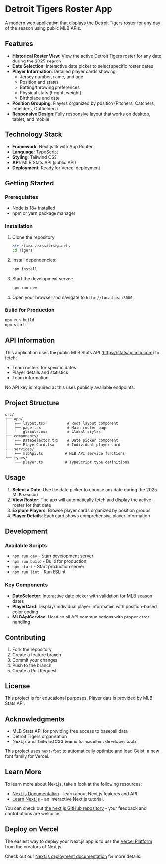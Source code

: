 # Detroit Tigers Roster App

A modern web application that displays the Detroit Tigers roster for any day of the season using public MLB APIs.

## Features

- **Historical Roster View**: View the active Detroit Tigers roster for any date during the 2025 season
- **Date Selection**: Interactive date picker to select specific roster dates
- **Player Information**: Detailed player cards showing:
  - Jersey number, name, and age
  - Position and status
  - Batting/throwing preferences
  - Physical stats (height, weight)
  - Birthplace and date
- **Position Grouping**: Players organized by position (Pitchers, Catchers, Infielders, Outfielders)
- **Responsive Design**: Fully responsive layout that works on desktop, tablet, and mobile

## Technology Stack

- **Framework**: Next.js 15 with App Router
- **Language**: TypeScript
- **Styling**: Tailwind CSS
- **API**: MLB Stats API (public API)
- **Deployment**: Ready for Vercel deployment

## Getting Started

### Prerequisites

- Node.js 18+ installed
- npm or yarn package manager

### Installation

1. Clone the repository:
   ```bash
   git clone <repository-url>
   cd Tigers
   ```

2. Install dependencies:
   ```bash
   npm install
   ```

3. Start the development server:
   ```bash
   npm run dev
   ```

4. Open your browser and navigate to `http://localhost:3000`

### Build for Production

```bash
npm run build
npm start
```

## API Information

This application uses the public MLB Stats API (https://statsapi.mlb.com) to fetch:
- Team rosters for specific dates
- Player details and statistics
- Team information

No API key is required as this uses publicly available endpoints.

## Project Structure

```
src/
├── app/
│   ├── layout.tsx          # Root layout component
│   ├── page.tsx            # Main roster page
│   └── globals.css         # Global styles
├── components/
│   ├── DateSelector.tsx    # Date picker component
│   └── PlayerCard.tsx      # Individual player card
├── services/
│   └── mlbApi.ts          # MLB API service functions
└── types/
    └── player.ts          # TypeScript type definitions
```

## Usage

1. **Select a Date**: Use the date picker to choose any date during the 2025 MLB season
2. **View Roster**: The app will automatically fetch and display the active roster for that date
3. **Explore Players**: Browse player cards organized by position groups
4. **Player Details**: Each card shows comprehensive player information

## Development

### Available Scripts

- `npm run dev` - Start development server
- `npm run build` - Build for production
- `npm start` - Start production server
- `npm run lint` - Run ESLint

### Key Components

- **DateSelector**: Interactive date picker with validation for MLB season dates
- **PlayerCard**: Displays individual player information with position-based color coding
- **MLBApiService**: Handles all API communications with proper error handling

## Contributing

1. Fork the repository
2. Create a feature branch
3. Commit your changes
4. Push to the branch
5. Create a Pull Request

## License

This project is for educational purposes. Player data is provided by MLB Stats API.

## Acknowledgments

- MLB Stats API for providing free access to baseball data
- Detroit Tigers organization
- Next.js and Tailwind CSS teams for excellent developer tools

This project uses [`next/font`](https://nextjs.org/docs/app/building-your-application/optimizing/fonts) to automatically optimize and load [Geist](https://vercel.com/font), a new font family for Vercel.

## Learn More

To learn more about Next.js, take a look at the following resources:

- [Next.js Documentation](https://nextjs.org/docs) - learn about Next.js features and API.
- [Learn Next.js](https://nextjs.org/learn) - an interactive Next.js tutorial.

You can check out [the Next.js GitHub repository](https://github.com/vercel/next.js) - your feedback and contributions are welcome!

## Deploy on Vercel

The easiest way to deploy your Next.js app is to use the [Vercel Platform](https://vercel.com/new?utm_medium=default-template&filter=next.js&utm_source=create-next-app&utm_campaign=create-next-app-readme) from the creators of Next.js.

Check out our [Next.js deployment documentation](https://nextjs.org/docs/app/building-your-application/deploying) for more details.
